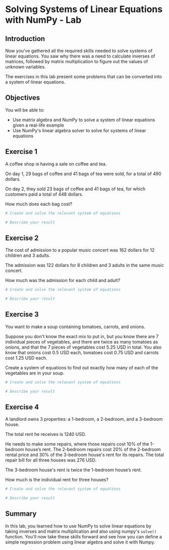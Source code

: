 
# Solving Systems of Linear Equations with NumPy - Lab

## Introduction 

Now you've gathered all the required skills needed to solve systems of linear equations. You saw why there was a need to calculate inverses of matrices, followed by matrix multiplication to figure out the values of unknown variables. 

The exercises in this lab present some problems that can be converted into a system of linear equations. 

## Objectives
You will be able to:

- Use matrix algebra and NumPy to solve a system of linear equations given a real-life example 
- Use NumPy's linear algebra solver to solve for systems of linear equations

## Exercise 1

A coffee shop is having a sale on coffee and tea. 

On day 1, 29 bags of coffee and 41 bags of tea were sold, for a total of 490 dollars.

On day 2, they sold 23 bags of coffee and 41 bags of tea, for which customers paid a total of 448 dollars.  

How much does each bag cost?


```python
# Create and solve the relevant system of equations

```


```python
# Describe your result

```

## Exercise 2

The cost of admission to a popular music concert was 162 dollars for 12 children and 3 adults. 

The admission was 122 dollars for 8 children and 3 adults in the same music concert. 

How much was the admission for each child and adult?


```python
# Create and solve the relevant system of equations


```


```python
# Describe your result

```

## Exercise 3

You want to make a soup containing tomatoes, carrots, and onions.

Suppose you don't know the exact mix to put in, but you know there are 7 individual pieces of vegetables, and there are twice as many tomatoes as onions, and that the 7 pieces of vegetables cost 5.25 USD in total. 
You also know that onions cost 0.5 USD each, tomatoes cost 0.75 USD and carrots cost 1.25 USD each.

Create a system of equations to find out exactly how many of each of the vegetables are in your soup.


```python
# Create and solve the relevant system of equations


```


```python
# Describe your result

```

## Exercise 4

A landlord owns 3 properties: a 1-bedroom, a 2-bedroom, and a 3-bedroom house. 

The total rent he receives is 1240 USD. 

He needs to make some repairs, where those repairs cost 10% of the 1-bedroom house’s rent. The 2-bedroom repairs cost 20% of the 2-bedroom rental price and 30% of the 3-bedroom house's rent for its repairs.  The total repair bill for all three houses was 276 USD. 

The 3-bedroom house's rent is twice the 1-bedroom house’s rent. 

How much is the individual rent for three houses?


```python
# Create and solve the relevant system of equations

```


```python
# Describe your result

```

## Summary
In this lab, you learned how to use NumPy to solve linear equations by taking inverses and matrix multiplication and also using numpy's `solve()` function. You'll now take these skills forward and see how you can define a simple regression problem using linear algebra and solve it with Numpy. 
